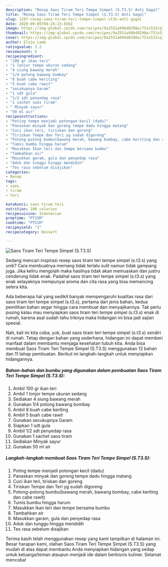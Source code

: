 ```yaml
---
description: "Resep Saos Tiram Teri Tempe Simpel (S.T3.S) Anti Gagal"
title: "Resep Saos Tiram Teri Tempe Simpel (S.T3.S) Anti Gagal"
slug: 1297-resep-saos-tiram-teri-tempe-simpel-st3s-anti-gagal
date: 2020-09-05T04:24:23.656Z
image: https://img-global.cpcdn.com/recipes/9a2551a99bd8298e/751x532cq70/saos-tiram-teri-tempe-simpel-st3s-foto-resep-utama.jpg
thumbnail: https://img-global.cpcdn.com/recipes/9a2551a99bd8298e/751x532cq70/saos-tiram-teri-tempe-simpel-st3s-foto-resep-utama.jpg
cover: https://img-global.cpcdn.com/recipes/9a2551a99bd8298e/751x532cq70/saos-tiram-teri-tempe-simpel-st3s-foto-resep-utama.jpg
author: Elsie Lamb
ratingvalue: 3.2
reviewcount: 6
recipeingredient:
- "100 gr ikan teri"
- "1 lonjor tempe ukuran sedang"
- "4 siung bawang merah"
- "1/4 potong bawang bombay"
- "8 buah cabe keriting"
- "5 buah cabe rawit"
- "secukupnya Garam"
- "1 sdt gula"
- "1/2 sdt penyedap rasa"
- "1 sachet saos tiram"
- " Minyak sayur"
- "50 ml air"
recipeinstructions:
- "Poting tempe menjadi potongan kecil (dadu)"
- "Panaskan minyak dan goreng tempe dadu hingga matang"
- "Cuci ikan teri, tiriskan dan goreng"
- "Tiriskan Tempe dan Teri yg sudah digoreng"
- "Potong-potong bumbu(bawang merah, bawang bombay, cabe keriting dan cabe rawit)"
- "Tumis bumbu hingga harum"
- "Masukkan Ikan teri dan tempe bersama bumbu"
- "Tambahkan air"
- "Masukkan garam, gula dan penyedap rasa"
- "Aduk dan tunggu hingga mendidih"
- "Tes rasa sebelum disajikan"
categories:
- Resep
tags:
- saos
- tiram
- teri

katakunci: saos tiram teri 
nutrition: 100 calories
recipecuisine: Indonesian
preptime: "PT15M"
cooktime: "PT51M"
recipeyield: "2"
recipecategory: Dessert

---
```



![Saos Tiram Teri Tempe Simpel (S.T3.S)](https://img-global.cpcdn.com/recipes/9a2551a99bd8298e/751x532cq70/saos-tiram-teri-tempe-simpel-st3s-foto-resep-utama.jpg)

Sedang mencari inspirasi resep saos tiram teri tempe simpel (s.t3.s) yang unik? Cara membuatnya memang tidak terlalu sulit namun tidak gampang juga. Jika keliru mengolah maka hasilnya tidak akan memuaskan dan justru cenderung tidak enak. Padahal saos tiram teri tempe simpel (s.t3.s) yang enak selayaknya mempunyai aroma dan cita rasa yang bisa memancing selera kita.



Ada beberapa hal yang sedikit banyak mempengaruhi kualitas rasa dari saos tiram teri tempe simpel (s.t3.s), pertama dari jenis bahan, kedua pemilihan bahan segar hingga cara membuat dan menyajikannya. Tak perlu pusing kalau mau menyiapkan saos tiram teri tempe simpel (s.t3.s) enak di rumah, karena asal sudah tahu triknya maka hidangan ini bisa jadi sajian spesial.


Nah, kali ini kita coba, yuk, buat saos tiram teri tempe simpel (s.t3.s) sendiri di rumah. Tetap dengan bahan yang sederhana, hidangan ini dapat memberi manfaat dalam membantu menjaga kesehatan tubuh kita. Anda bisa membuat Saos Tiram Teri Tempe Simpel (S.T3.S) menggunakan 12 bahan dan 11 tahap pembuatan. Berikut ini langkah-langkah untuk menyiapkan hidangannya.

<!--inarticleads1-->

##### Bahan-bahan dan bumbu yang digunakan dalam pembuatan Saos Tiram Teri Tempe Simpel (S.T3.S):

1. Ambil 100 gr ikan teri
1. Ambil 1 lonjor tempe ukuran sedang
1. Sediakan 4 siung bawang merah
1. Gunakan 1/4 potong bawang bombay
1. Ambil 8 buah cabe keriting
1. Ambil 5 buah cabe rawit
1. Gunakan secukupnya Garam
1. Siapkan 1 sdt gula
1. Ambil 1/2 sdt penyedap rasa
1. Gunakan 1 sachet saos tiram
1. Sediakan  Minyak sayur
1. Gunakan 50 ml air




<!--inarticleads2-->

##### Langkah-langkah membuat Saos Tiram Teri Tempe Simpel (S.T3.S):

1. Poting tempe menjadi potongan kecil (dadu)
1. Panaskan minyak dan goreng tempe dadu hingga matang
1. Cuci ikan teri, tiriskan dan goreng
1. Tiriskan Tempe dan Teri yg sudah digoreng
1. Potong-potong bumbu(bawang merah, bawang bombay, cabe keriting dan cabe rawit)
1. Tumis bumbu hingga harum
1. Masukkan Ikan teri dan tempe bersama bumbu
1. Tambahkan air
1. Masukkan garam, gula dan penyedap rasa
1. Aduk dan tunggu hingga mendidih
1. Tes rasa sebelum disajikan




Terima kasih telah menggunakan resep yang kami tampilkan di halaman ini. Besar harapan kami, olahan Saos Tiram Teri Tempe Simpel (S.T3.S) yang mudah di atas dapat membantu Anda menyiapkan hidangan yang sedap untuk keluarga/teman ataupun menjadi ide dalam berbisnis kuliner. Selamat mencoba!
